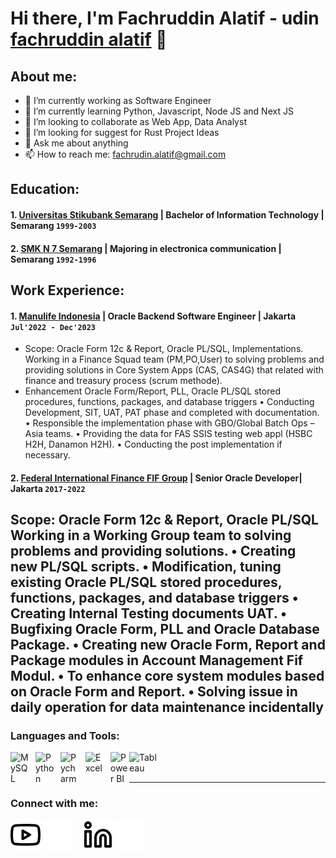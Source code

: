 # Hi there, I'm Fachruddin Alatif - udin  [fachruddin alatif](https://www.youtube.com/channel/UC4yw1aUfCVzW2p4CrjsW6_g) 👋
## About me:
- 🔭 I’m currently working as Software Engineer
- 🌱 I’m currently learning Python, Javascript, Node JS and Next JS
- 👯 I’m looking to collaborate as Web App, Data Analyst
- 🤔 I’m looking for suggest for Rust Project Ideas
- 💬 Ask me about anything
- 📫 How to reach me: fachrudin.alatif@gmail.com

## Education:

#### 1. [Universitas Stikubank Semarang](https://www.unisbank.ac.id/v3/) | Bachelor of Information Technology | Semarang `1999-2003`
   
 #### 2. [SMK N 7 Semarang](https://smkn7smg.sch.id/website/) | Majoring in electronica communication | Semarang `1992-1996`

## Work Experience:
#### 1. [Manulife Indonesia]([https://www.huawei.com](https://www.manulife.co.id/)) | Oracle Backend Software Engineer | Jakarta `Jul'2022 - Dec'2023`
- Scope: Oracle Form 12c & Report, Oracle PL/SQL, Implementations.
Working in a Finance Squad team (PM,PO,User) to solving problems and providing solutions in
Core System Apps (CAS, CAS4G) that related with finance and treasury process (scrum
methode).
- Enhancement Oracle Form/Report, PLL, Oracle PL/SQL stored procedures, functions,
packages, and database triggers
• Conducting Development, SIT, UAT, PAT phase and completed with documentation.
• Responsible the implementation phase with GBO/Global Batch Ops – Asia teams.
• Providing the data for FAS SSIS testing web appl (HSBC H2H, Danamon H2H).
• Conducting the post implementation if necessary.
#### 2. [Federal International Finance FIF Group](https://www.fifgroup.co.id/) | Senior Oracle Developer| Jakarta `2017-2022`
Scope: Oracle Form 12c & Report, Oracle PL/SQL
Working in a Working Group team to solving problems and providing solutions.
• Creating new PL/SQL scripts.
• Modification, tuning existing Oracle PL/SQL stored procedures, functions, packages, and
database triggers
• Creating Internal Testing documents UAT.
• Bugfixing Oracle Form, PLL and Oracle Database Package.
• Creating new Oracle Form, Report and Package modules in Account Management Fif Modul.
• To enhance core system modules based on Oracle Form and Report.
• Solving issue in daily operation for data maintenance incidentally
---

### Languages and Tools:

[<img align="left" alt="MySQL" width="30px" src="https://cdn.jsdelivr.net/gh/devicons/devicon/icons/mysql/mysql-original.svg" style="padding-right:10px;" />][webdev]
[<img align="left" alt="Python" width="30px" src="https://upload.wikimedia.org/wikipedia/commons/thumb/c/c3/Python-logo-notext.svg/110px-Python-logo-notext.svg.png?20100317150552" style="padding-right:10px;" />][webdev]
[<img align="left" alt="Pycharm" width="30px" src="https://upload.wikimedia.org/wikipedia/commons/thumb/1/1d/PyCharm_Icon.svg/220px-PyCharm_Icon.svg.png" style="padding-right:10px;" />][webdev]
[<img align="left" alt="Excel" width="30px" src="https://is2-ssl.mzstatic.com/image/thumb/Purple126/v4/a8/fd/5a/a8fd5a84-c6f1-355f-3b9f-6e86598efaa3/XCEL.png/1200x630bb.png" style="padding-right:10px;" />][webdev]
[<img align="left" alt="Power BI" width="30px" src="https://powerbi.microsoft.com/pictures/application-logos/svg/powerbi.svg" style="padding-right:0px;" />][webdev]
[<img align="left" alt="Tableau" width="50px" src="https://logos-world.net/wp-content/uploads/2021/10/Tableau-Symbol.png" style="padding-right:10px;" />][webdev]

<br />
<br />

---
### Connect with me:

[![website](./img/youtube-light.svg)](https://www.youtube.com/channel/UC4yw1aUfCVzW2p4CrjsW6_g#gh-light-mode-only)
[![website](./img/youtube-dark.svg)](https://www.youtube.com/channel/UC4yw1aUfCVzW2p4CrjsW6_g#gh-dark-mode-only)
&nbsp;&nbsp;
[![website](./img/linkedin-light.svg)](https://www.linkedin.com/in/fachruddinal#gh-light-mode-only)
[![website](./img/linkedin-dark.svg)](https://www.linkedin.com/in/fachruddinal#gh-dark-mode-only)
&nbsp;&nbsp;



[webdev]: https://github.com/alatifa/alatifa
